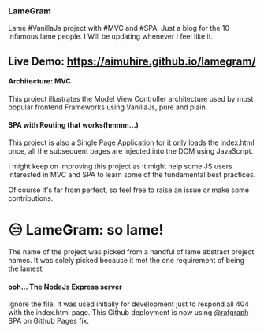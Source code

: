 ### LameGram

Lame #VanillaJs project with #MVC and #SPA. Just a blog for the 10 infamous lame people. I Will be updating whenever I feel like it.

## Live Demo: https://aimuhire.github.io/lamegram/ 

#### Architecture: MVC

This project illustrates the Model View Controller architecture used by most popular frontend Frameworks using VanillaJs, pure and plain.

#### SPA with Routing that works(hmmm...)

This project is also a Single Page Application for it only loads the index.html once, all the subsequent pages are injected into the DOM using JavaScript.


I might keep on improving this project as it might help some JS users interested in MVC and SPA to learn some of the fundamental best practices.

Of course it's far from perfect, so feel free to raise an issue or make some contributions.



# 😒 LameGram: so lame!
The name of the project was picked from a handful of lame abstract project names. It was solely picked because it met the one requirement of being the lamest.

#### ooh... The NodeJs Express server
Ignore the file. It was used initially for development just to respond all 404 with the index.html page.
This Github deployment is now using [@rafgraph](https://github.com/rafgraph/spa-github-pages) SPA on Github Pages fix.
